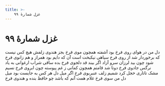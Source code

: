 ```yaml
---
title: >-
    غزل شمارهٔ ۹۹
---
```

# غزل شمارهٔ ۹۹

دل من در هوای روی فرخ
بود آشفته همچون موی فرخ
بجز هندوی زلفش هیچ کس نیست
که برخوردار شد از روی فرخ
سیاهی نیکبخت است آن که دایم
بود همراز و هم زانوی فرخ
شود چون بید لرزان سرو آزاد
اگر بیند قد دلجوی فرخ
بده ساقی شراب ارغوانی
به یاد نرگس جادوی فرخ
دوتا شد قامتم همچون کمانی
ز غم پیوسته چون ابروی فرخ
نسیم مشک تاتاری خجل کرد
شمیم زلف عنبربوی فرخ
اگر میل دل هر کس به جایست
بود میل دل من سوی فرخ
غلام همت آنم که باشد
چو حافظ بنده و هندوی فرخ

